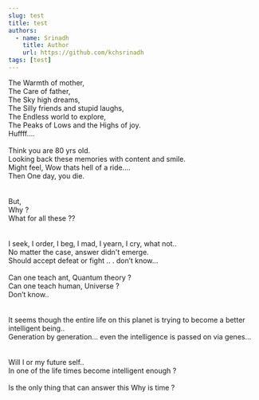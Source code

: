 ```yaml
---
slug: test
title: test
authors:
  - name: Srinadh
    title: Author
    url: https://github.com/kchsrinadh
tags: [test]
---
```



The Warmth of mother,  
The Care of father,  
The Sky high dreams,  
The Silly friends and stupid laughs,  
The Endless world to explore,  
The Peaks of Lows and the Highs of joy.  
Huffff….  
<br />
Think you are 80 yrs old.  <br />
Looking back these memories with content and smile.  <br />
Might feel, Wow thats hell of a ride….<br />
Then One day, you die.  
<br/>
<br/>
But,<br />
Why ?<br />
What for all these ??<br />
<br/>
<br/>
I seek, I order, I beg, I mad, I yearn, I cry, what not..<br />
No matter the case, answer didn't emerge.<br />
Should accept defeat or fight .. . don’t know… 
<br/>
<br/>
Can one teach ant, Quantum theory ?<br />
Can one teach human, Universe ?<br />
Don’t know..  
<br/>
<br/>
It seems though the entire life on this planet is trying to become a better intelligent being.. <br />
Generation by generation… even the intelligence is passed on via genes… <br />
<br/>
<br/>
Will I or my future self..<br />
In one of the life times become intelligent enough ? 
<br/>
<br/>
Is the only thing that can answer this Why is time ?